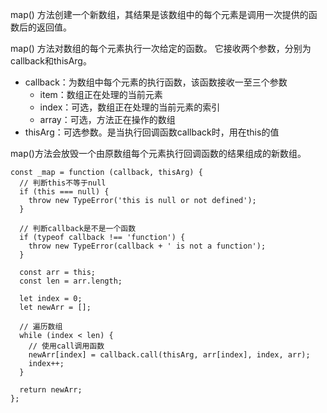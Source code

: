 map() 方法创建一个新数组，其结果是该数组中的每个元素是调用一次提供的函数后的返回值。

map() 方法对数组的每个元素执行一次给定的函数。
它接收两个参数，分别为callback和thisArg。


- callback：为数组中每个元素的执行函数，该函数接收一至三个参数
  - item：数组正在处理的当前元素
  - index：可选，数组正在处理的当前元素的索引
  - array：可选，方法正在操作的数组
- thisArg：可选参数。是当执行回调函数callback时，用在this的值


map()方法会放毁一个由原数组每个元素执行回调函数的结果组成的新数组。

```
const _map = function (callback, thisArg) {
  // 判断this不等于null
  if (this === null) {
    throw new TypeError('this is null or not defined');
  }

  // 判断callback是不是一个函数
  if (typeof callback !== 'function') {
    throw new TypeError(callback + ' is not a function');
  }

  const arr = this;
  const len = arr.length;

  let index = 0;
  let newArr = [];

  // 遍历数组
  while (index < len) {
    // 使用call调用函数
    newArr[index] = callback.call(thisArg, arr[index], index, arr);
    index++;
  }

  return newArr;
};
```

